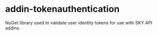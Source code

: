 # addin-tokenauthentication
NuGet library used to validate user identity tokens for use with SKY API addins.
